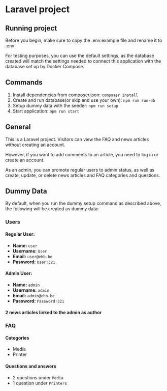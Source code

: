 # Laravel project
## Running project
Before you begin, make sure to copy the .env.example file and rename it to .env

For testing purposes, you can use the default settings, as the database created will match the settings needed to connect this application with the database set up by Docker Compose.

## Commands
1. Install dependencies from composer.json: `composer install`
2. Create and run database(or skip and use your own): `npm run run-db`
3. Setup dummy data with the seeder: `npm run setup`
4. Start application: `npm run start`

## General
This is a Laravel project.
Visitors can view the FAQ and news articles without creating an account.

However, if you want to add comments to an article, you need to log in or create an account.

As an admin, you can promote regular users to admin status, as well as create, update, or delete news articles and FAQ categories and questions.


## Dummy Data

By default, when you run the dummy setup command as described above, the following will be created as dummy data:

### Users
#### Regular User:
- **Name:** `user`
- **Username:** `User`
- **Email:** `user@ehb.be`
- **Password:** `User!321`

#### Admin User:
- **Name:** `admin`
- **Username:** `admin`
- **Email:** `admin@ehb.be`
- **Password:** `Password!321`

#### 2 news articles linked to the admin as author

### FAQ
#### Categories
- Media
- Printer

#### Questions and answers
- 2 questions under `Media`
- 1 question under `Printers`

